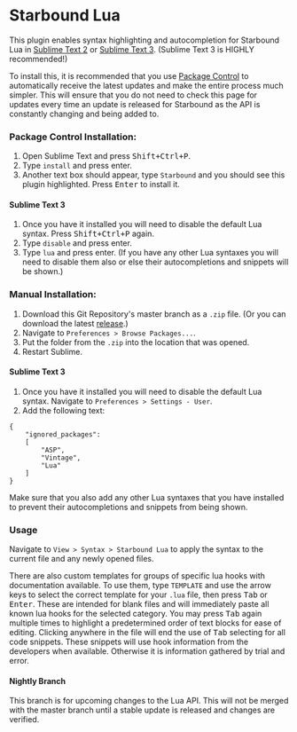 # Starbound Lua

This plugin enables syntax highlighting and autocompletion for Starbound Lua in [Sublime Text 2](http://www.sublimetext.com/2) or [Sublime Text 3](http://www.sublimetext.com/3). (Sublime Text 3 is HIGHLY recommended!)

To install this, it is recommended that you use [Package Control](https://packagecontrol.io/installation) to automatically receive the latest updates and make the entire process much simpler. This will ensure that you do not need to check this page for updates every time an update is released for Starbound as the API is constantly changing and being added to.

### Package Control Installation:
1. Open Sublime Text and press <kbd>Shift+Ctrl+P</kbd>.
2. Type `install` and press enter.
3. Another text box should appear, type `Starbound` and you should see this plugin highlighted. Press <kbd>Enter</kbd> to install it.

#### Sublime Text 3
1. Once you have it installed you will need to disable the default Lua syntax. Press <kbd>Shift+Ctrl+P</kbd> again.
2. Type `disable` and press enter.
3. Type `lua` and press enter. (If you have any other Lua syntaxes you will need to disable them also or else their autocompletions and snippets will be shown.)

### Manual Installation:
1. Download this Git Repository's master branch as a `.zip` file. (Or you can download the latest [release](https://github.com/UnknownX7/Sublime-Starbound-Lua-Syntax/releases).)
2. Navigate to `Preferences > Browse Packages...`.
3. Put the folder from the `.zip` into the location that was opened.
4. Restart Sublime.

#### Sublime Text 3
1. Once you have it installed you will need to disable the default Lua syntax. Navigate to `Preferences > Settings - User`.
2. Add the following text:
```
{
	"ignored_packages":
	[
		"ASP",
		"Vintage",
		"Lua"
	]
}
```
Make sure that you also add any other Lua syntaxes that you have installed to prevent their autocompletions and snippets from being shown.

### Usage
Navigate to `View > Syntax > Starbound Lua` to apply the syntax to the current file and any newly opened files.

There are also custom templates for groups of specific lua hooks with documentation available. To use them, type `TEMPLATE` and use the arrow keys to select the correct template for your `.lua` file, then press <kbd>Tab</kbd> or <kbd>Enter</kbd>. These are intended for blank files and will immediately paste all known lua hooks for the selected category. You may press <kbd>Tab</kbd> again multiple times to highlight a predetermined order of text blocks for ease of editing. Clicking anywhere in the file will end the use of <kbd>Tab</kbd> selecting for all code snippets. These snippets will use hook information from the developers when available. Otherwise it is information gathered by trial and error.

#### Nightly Branch
This branch is for upcoming changes to the Lua API. This will not be merged with the master branch until a stable update is released and changes are verified.